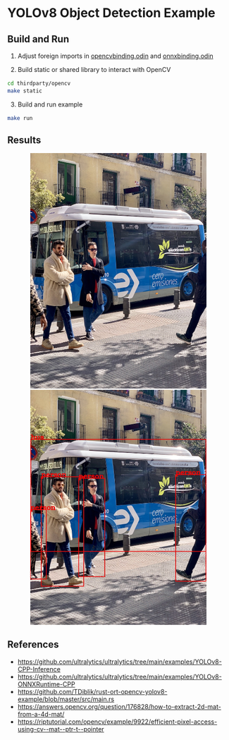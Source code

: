 # YOLOv8 Object Detection Example

## Build and Run

1. Adjust foreign imports in [opencvbinding.odin](./opencvbinding.odin) and [onnxbinding.odin](./onnxbinding.odin)

2. Build static or shared library to interact with OpenCV
```bash
cd thirdparty/opencv
make static
```

3. Build and run example
```bash
make run
```

## Results

<center>
    <img src="./images/test.jpg" alt="initial image" width="400" />
    <img src="./images/test-result.jpg" alt="result" width="400" />
</center>

## References
- https://github.com/ultralytics/ultralytics/tree/main/examples/YOLOv8-CPP-Inference
- https://github.com/ultralytics/ultralytics/tree/main/examples/YOLOv8-ONNXRuntime-CPP
- https://github.com/TDiblik/rust-ort-opencv-yolov8-example/blob/master/src/main.rs
- https://answers.opencv.org/question/176828/how-to-extract-2d-mat-from-a-4d-mat/
- https://riptutorial.com/opencv/example/9922/efficient-pixel-access-using-cv--mat--ptr-t--pointer